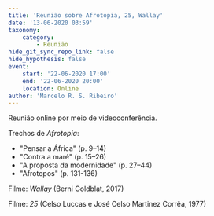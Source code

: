 ```yaml
---
title: 'Reunião sobre Afrotopia, 25, Wallay'
date: '13-06-2020 03:59'
taxonomy:
    category:
        - Reunião
hide_git_sync_repo_link: false
hide_hypothesis: false
event:
    start: '22-06-2020 17:00'
    end: '22-06-2020 20:00'
    location: Online
author: 'Marcelo R. S. Ribeiro'
---
```


Reunião online por meio de videoconferência.

Trechos de _Afrotopia_:

- "Pensar a África" (p. 9–14)
- "Contra a maré" (p. 15–26)
- "A proposta da modernidade" (p. 27–44)
- "Afrotopos" (p. 131-136)

Filme: *Wallay* (Berni Goldblat, 2017)

Filme: *25* (Celso Luccas e José Celso Martinez Corrêa, 1977)